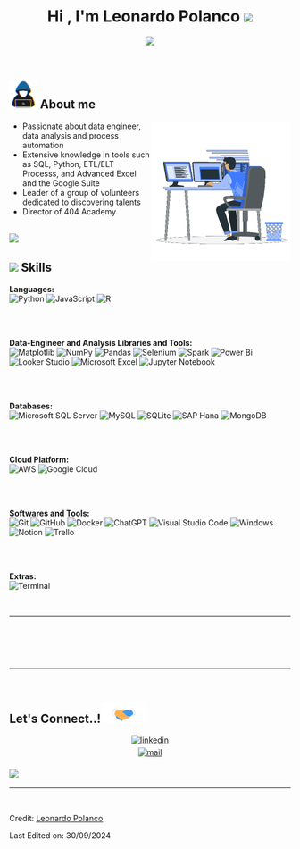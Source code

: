 <h1 align="center"><b>Hi , I'm Leonardo Polanco </b><img src="https://media.giphy.com/media/hvRJCLFzcasrR4ia7z/giphy.gif" width="35"></h1>

<p align="center">
  <a href="https://github.com/DenverCoder1/readme-typing-svg"><img src="https://readme-typing-svg.herokuapp.com?font=Time+New+Roman&color=cyan&size=25&center=true&vCenter=true&width=600&height=100&lines=Leonardo+A+Polanco+Navas..&hearts;++;Data+Engineer,;Electronic+Engineer,;;Active+Learner/Researcher,;Love+to+learn+new+stuffs..<3"></a>
</p>

<br>

## <picture><img src = "https://github.com/0xAbdulKhalid/0xAbdulKhalid/raw/main/assets/mdImages/about_me.gif" width = 50px></picture> **About me**

<p align="center">
  <img align="right" src="https://github.com/0xAbdulKhalid/0xAbdulKhalid/raw/main/assets/mdImages/Right_Side.gif" width = 250px>
  
  - Passionate about data engineer, data analysis and process automation
  - Extensive knowledge in tools such as SQL, Python, ETL/ELT Processs, and Advanced Excel and the Google Suite
  - Leader of a group of volunteers dedicated to discovering talents
  - Director of 404 Academy
</p>

<br>

<img src="https://user-images.githubusercontent.com/73097560/115834477-dbab4500-a447-11eb-908a-139a6edaec5c.gif">

<br>

## <img src="https://media2.giphy.com/media/QssGEmpkyEOhBCb7e1/giphy.gif?cid=ecf05e47a0n3gi1bfqntqmob8g9aid1oyj2wr3ds3mg700bl&rid=giphy.gif" width ="25"><b> Skills</b>

<p align="center">

**Languages:**
<br>
![Python](https://img.shields.io/badge/Python-3776AB?style=flat&logo=python&logoColor=white)
![JavaScript](https://img.shields.io/badge/JavaScript-F7DF1E?style=flat&logo=javascript&logoColor=black)
![R](https://img.shields.io/badge/R-276DC3?style=flat&logo=rstudio&logoColor=white)

<br><br>

**Data-Engineer and Analysis Libraries and Tools:**
<br>
![Matplotlib](https://img.shields.io/badge/Matplotlib-EE4D2B?style=flat&logo=matplotlib&logoColor=white)
![NumPy](https://img.shields.io/badge/NumPy-013243?style=flat&logo=numpy&logoColor=white)
![Pandas](https://img.shields.io/badge/Pandas-150458?style=flat&logo=pandas&logoColor=white)
![Selenium](https://img.shields.io/badge/Selenium-43B02A?style=flat&logo=selenium&logoColor=white)
![Spark](https://img.shields.io/badge/Apache_Spark-E25A1C?style=flat&logo=apachespark&logoColor=white)
![Power Bi](https://img.shields.io/badge/Power_BI-F2C811?style=flat&logo=powerbi&logoColor=black)
![Looker Studio](https://img.shields.io/badge/Looker_Studio-4285F4?style=flat&logo=google-datastudio&logoColor=white)
![Microsoft Excel](https://img.shields.io/badge/Microsoft_Excel-217346?style=flat&logo=microsoft-excel&logoColor=white)
![Jupyter Notebook](https://img.shields.io/badge/Jupyter-F37626?style=flat&logo=jupyter&logoColor=white)

<br><br>

**Databases:**
<br>
![Microsoft SQL Server](https://img.shields.io/badge/Microsoft_SQL_Server-CC2927?style=flat&logo=microsoftsqlserver&logoColor=white)
![MySQL](https://img.shields.io/badge/MySQL-4479A1?style=flat&logo=mysql&logoColor=white)
![SQLite](https://img.shields.io/badge/SQLite-07405E?style=flat&logo=sqlite&logoColor=white)
![SAP Hana](https://img.shields.io/badge/SAP_HANA-008FD3?style=flat&logo=sap&logoColor=white)
![MongoDB](https://img.shields.io/badge/MongoDB-47A248?style=flat&logo=mongodb&logoColor=white)

<br><br>

**Cloud Platform:**
<br>
![AWS](https://img.shields.io/badge/AWS-232F3E?style=flat&logo=amazon-aws&logoColor=white)
![Google Cloud](https://img.shields.io/badge/Google_Cloud-4285F4?style=flat&logo=google-cloud&logoColor=white)

<br><br>

**Softwares and Tools:**
<br>
![Git](https://img.shields.io/badge/Git-F05033?style=flat&logo=git&logoColor=white)
![GitHub](https://img.shields.io/badge/GitHub-181717?style=flat&logo=github&logoColor=white)
![Docker](https://img.shields.io/badge/Docker-2496ED?style=flat&logo=docker&logoColor=white)
![ChatGPT](https://img.shields.io/badge/ChatGPT-74aa9c?style=flat&logo=openai&logoColor=white)
![Visual Studio Code](https://img.shields.io/badge/Visual_Studio_Code-007ACC?style=flat&logo=visualstudiocode&logoColor=white)
![Windows](https://img.shields.io/badge/Windows-0078D6?style=flat&logo=windows&logoColor=white)
![Notion](https://img.shields.io/badge/Notion-000000?style=flat&logo=notion&logoColor=white)
![Trello](https://img.shields.io/badge/Trello-0052CC?style=flat&logo=trello&logoColor=white)

<br><br>

**Extras:**
<br>
![Terminal](https://img.shields.io/badge/Terminal-000000?style=flat&logo=gnubash&logoColor=white)
</p>

<br>

---

<br>




<br><br>

---

<br>

## <b> Let's Connect..!</b><img src="https://github.com/0xAbdulKhalid/0xAbdulKhalid/raw/main/assets/mdImages/handshake.gif" width ="80">

<div align='center'>
  <a href="https://www.linkedin.com/in/leonardo-polanco-navas" target="_blank">
    <img src="https://img.shields.io/badge/linkedin:  Leonardo_Polanco-%2300acee.svg?color=405DE6&style=for-the-badge&logo=linkedin&logoColor=white" alt="linkedin" style="margin-bottom: 5px;"/>
  </a>
  <br>
  <a href="mailto:leoandres52@gmail.com" target="_blank">
    <img src="https://img.shields.io/badge/gmail:  leoandres52@gmail.com-%23EA4335.svg?style=for-the-badge&logo=gmail&logoColor=white" alt="mail" style="margin-bottom: 5px;" />
  </a>
</div>

<br>

<img src="https://user-images.githubusercontent.com/73097560/115834477-dbab4500-a447-11eb-908a-139a6edaec5c.gif">

<br>

---

<br>

Credit: [Leonardo Polanco](https://github.com/leoandresp)

Last Edited on: 30/09/2024
